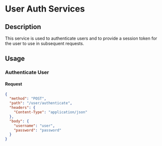 # User Auth Services

## Description

This service is used to authenticate users and to provide a session token for the user to use in subsequent requests.

## Usage

### Authenticate User

#### Request

```json
{
  "method": "POST",
  "path": "/user/authenticate",
  "headers": {
	"Content-Type": "application/json"
  },
  "body": {
	"username": "user",
	"password": "password"
  }
}
```

